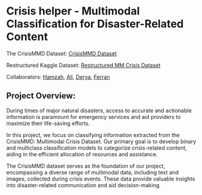 # Crisis helper - Multimodal Classification for Disaster-Related Content

The CrisisMMD Dataset: [CrisisMMD Dataset](https://crisisnlp.qcri.org/crisismmd)

Restructured Kaggle Dataset: [Restructured MM Crisis Dataset](https://www.kaggle.com/datasets/greencarrot/restructured-multimodal-crisis-project)

Collaborators: [Hamzah](https://github.com/hbaagil), [Ali](https://github.com/AnalyticAli), [Derya](https://github.com/deryagungor), [Ferran](https://github.com/greenlima)



## Project Overview:

During times of major natural disasters, access to accurate and actionable information is paramount for emergency services and aid providers to maximize their life-saving efforts.

In this project, we focus on classifying information extracted from the CrisisMMD: Multimodal Crisis Dataset. Our primary goal is to develop binary and multiclass classification models to categorize crisis-related content, aiding in the efficient allocation of resources and assistance.

The CrisisMMD dataset serves as the foundation of our project, encompassing a diverse range of multimodal data, including text and images, collected during crisis events. These data provide valuable insights into disaster-related communication and aid decision-making.





